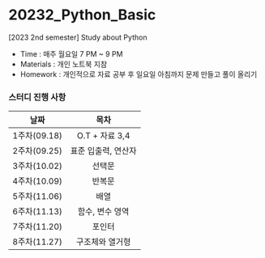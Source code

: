 # 20232_Python_Basic

[2023 2nd semester] Study about Python

- Time : 매주 월요일 7 PM ~ 9 PM
- Materials : 개인 노트북 지참
- Homework : 개인적으로 자료 공부 후 일요일 아침까지 문제 만들고 풀이 올리기
 
### 스터디 진행 사항
|날짜|목차|
|:--:|:--:|
|1주차(09.18)|O.T + 자료 3,4 |
|2주차(09.25)|표준 입출력, 연산자|
|3주차(10.02)|선택문|
|4주차(10.09)|반복문|
|5주차(11.06)|배열|
|6주차(11.13)|함수, 변수 영역|
|7주차(11.20)|포인터|
|8주차(11.27)|구조체와 열거형|

